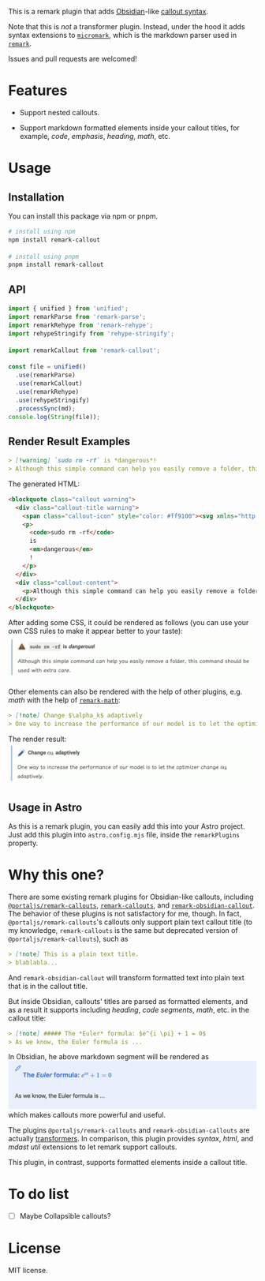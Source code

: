 This is a remark plugin that adds [Obsidian](https://obsidian.md)-like [callout syntax](https://help.obsidian.md/Editing+and+formatting/Callouts).

Note that this is *not* a transformer plugin. Instead,
under the hood it adds syntax extensions to 
[`micromark`](https://github.com/micromark/micromark), 
which is the markdown parser used in 
[`remark`](https://github.com/remarkjs/remark/tree/main).

Issues and pull requests are welcomed!

# Features

- Support nested callouts.

- Support markdown formatted elements inside your callout titles, for example, *code*, *emphasis*, *heading*, *math*, etc.

# Usage

## Installation
You can install this package via npm or pnpm.
```bash
# install using npm
npm install remark-callout

# install using pnpm
pnpm install remark-callout
```

## API

```ts
import { unified } from 'unified';
import remarkParse from 'remark-parse';
import remarkRehype from 'remark-rehype';
import rehypeStringify from 'rehype-stringify';

import remarkCallout from 'remark-callout';

const file = unified()
  .use(remarkParse)
  .use(remarkCallout)
  .use(remarkRehype)
  .use(rehypeStringify)
  .processSync(md);
console.log(String(file));
```
## Render Result Examples

```markdown
> [!warning] `sudo rm -rf` is *dangerous*!
> Although this simple command can help you easily remove a folder, this command should be used with extra care.
```

The generated HTML:

```html
<blockquote class="callout warning">
  <div class="callout-title warning">
    <span class="callout-icon" style="color: #ff9100"><svg xmlns="http://www.w3.org/2000/svg" width="16" height="16" viewBox="0 0 24 24" fill="none" stroke="currentColor" stroke-width="2" stroke-linecap="round" stroke-linejoin="round" class="lucide-alert-triangle"><path d="M10.29 3.86 1.82 18a2 2 0 0 0 1.71 3h16.94a2 2 0 0 0 1.71-3L13.71 3.86a2 2 0 0 0-3.42 0z"></path><line x1="12" y1="9" x2="12" y2="13"></line><line x1="12" y1="17" x2="12.01" y2="17"></line></svg></span>
    <p>
      <code>sudo rm -rf</code> 
      is 
      <em>dangerous</em>
      !
    </p>
  </div>
  <div class="callout-content">
    <p>Although this simple command can help you easily remove a folder, this command should be used with extra care.</p>
  </div>
</blockquote>
```

After adding some CSS, it could be rendered as follows (you can use your own CSS rules to make it appear better to your taste):
![callout-example](./img/callout-example.png)

Other elements can also be rendered with the help of other plugins, e.g. *math* with the help of 
[`remark-math`](https://www.npmjs.com/package/remark-math):

```markdown
> [!note] Change $\alpha_k$ adaptively
> One way to increase the performance of our model is to let the optimizer change $\alpha_k$ adaptively.
```

The render result:
![callout-example-math](./img/callout-example-math.png)

## Usage in Astro

As this is a remark plugin, you can easily add this into your Astro project.
Just add this plugin into `astro.config.mjs` file, inside the `remarkPlugins` property.

# Why this one?

There are some existing remark plugins for Obsidian-like callouts, including
[`@portaljs/remark-callouts`](https://www.npmjs.com/package/@portaljs/remark-callouts),
[`remark-callouts`](https://www.npmjs.com/package/remark-callouts), and
[`remark-obsidian-callout`](https://www.npmjs.com/package/remark-obsidian-callout).
The behavior of these plugins is not satisfactory for me, though.
In fact, `@portaljs/remark-callouts`'s callouts only support plain text callout title
(to my knowledge, `remark-callouts` is the same but deprecated version of `@portaljs/remark-callouts`),
such as
```markdown
> [!note] This is a plain text title.
> blablabla...
```
And `remark-obsidian-callout` will transform formatted text into plain text that is in the callout title.

But inside Obsidian, callouts' titles are parsed as formatted elements,
and as a result it supports including *heading*, *code segments*, *math*, etc.
in the callout title:
```markdown
> [!note] ##### The *Euler* formula: $e^{i \pi} + 1 = 0$
> As we know, the Euler formula is ...
```
In Obsidian, he above markdown segment will be rendered as
![obsidian-callout-example](./img/obsidian-callout-example.png)
which makes callouts more powerful and useful.

The plugins `@portaljs/remark-callouts` and `remark-obsidian-callouts` are actually 
[transformers](https://github.com/unifiedjs/unified#function-transformertree-file-next). 
In comparison, this plugin provides *syntax*, *html*, and *mdast util* extensions to let remark support callouts.

This plugin, in contrast, supports formatted elements inside a callout title.

# To do list

- [ ] Maybe Collapsible callouts?

# License

MIT license.
